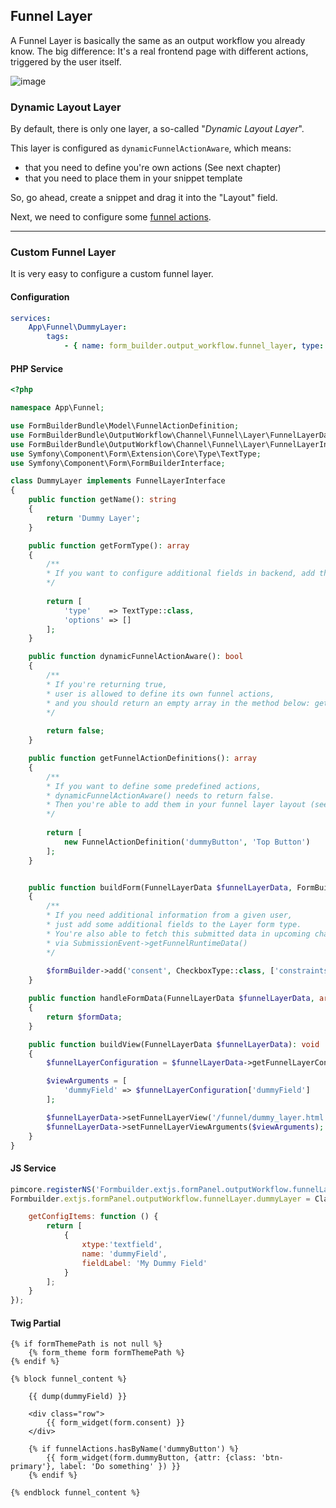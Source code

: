 ## Funnel Layer
A Funnel Layer is basically the same as an output workflow you already know.
The big difference: It's a real frontend page with different actions, triggered by the user itself.

![image](https://user-images.githubusercontent.com/700119/207115270-37c44d6e-c493-45b4-ab0f-9f7c3d97e7b6.png)

### Dynamic Layout Layer
By default, there is only one layer, a so-called "_Dynamic Layout Layer_". 

This layer is configured as `dynamicFunnelActionAware`, which means:
- that you need to define you're own actions (See next chapter)
- that you need to place them in your snippet template

So, go ahead, create a snippet and drag it into the "Layout" field.

Next, we need to configure some [funnel actions](./20_FunnelActions.md).

***

### Custom Funnel Layer
It is very easy to configure a custom funnel layer.

#### Configuration
```yaml
services:
    App\Funnel\DummyLayer:
        tags:
            - { name: form_builder.output_workflow.funnel_layer, type: dummyLayer }
```

#### PHP Service
```php
<?php

namespace App\Funnel;

use FormBuilderBundle\Model\FunnelActionDefinition;
use FormBuilderBundle\OutputWorkflow\Channel\Funnel\Layer\FunnelLayerData;
use FormBuilderBundle\OutputWorkflow\Channel\Funnel\Layer\FunnelLayerInterface;
use Symfony\Component\Form\Extension\Core\Type\TextType;
use Symfony\Component\Form\FormBuilderInterface;

class DummyLayer implements FunnelLayerInterface
{
    public function getName(): string
    {
        return 'Dummy Layer';
    }

    public function getFormType(): array
    {
        /**
        * If you want to configure additional fields in backend, add them here
        */
        
        return [
            'type'    => TextType::class,
            'options' => []
        ];
    }

    public function dynamicFunnelActionAware(): bool
    {
        /**
        * If you're returning true,
        * user is allowed to define its own funnel actions, 
        * and you should return an empty array in the method below: getFunnelActionDefinitions()   
        */
       
        return false;
    }

    public function getFunnelActionDefinitions(): array
    {
        /**
        * If you want to define some predefined actions,
        * dynamicFunnelActionAware() needs to return false.
        * Then you're able to add them in your funnel layer layout (see template below) 
        */
        
        return [
            new FunnelActionDefinition('dummyButton', 'Top Button')
        ];
    }


    public function buildForm(FunnelLayerData $funnelLayerData, FormBuilderInterface $formBuilder): void
    {
        /**
        * If you need additional information from a given user,
        * just add some additional fields to the Layer form type.
        * You're also able to fetch this submitted data in upcoming channels 
        * via SubmissionEvent->getFunnelRuntimeData()   
        */
        
        $formBuilder->add('consent', CheckboxType::class, ['constraints' => [new IsTrue()]]);
    }

    public function handleFormData(FunnelLayerData $funnelLayerData, array $formData): array
    {
        return $formData;
    }

    public function buildView(FunnelLayerData $funnelLayerData): void
    {
        $funnelLayerConfiguration = $funnelLayerData->getFunnelLayerConfiguration();

        $viewArguments = [
            'dummyField' => $funnelLayerConfiguration['dummyField']
        ];

        $funnelLayerData->setFunnelLayerView('/funnel/dummy_layer.html.twig');
        $funnelLayerData->setFunnelLayerViewArguments($viewArguments);
    }
}
```

#### JS Service
```javascript
pimcore.registerNS('Formbuilder.extjs.formPanel.outputWorkflow.funnelLayer.dummyLayer');
Formbuilder.extjs.formPanel.outputWorkflow.funnelLayer.dummyLayer = Class.create(Formbuilder.extjs.formPanel.outputWorkflow.funnelLayer.abstractLayer, {

    getConfigItems: function () {
        return [
            {
                xtype:'textfield',
                name: 'dummyField',
                fieldLabel: 'My Dummy Field'
            }
        ];
    }
});
```

#### Twig Partial
```twig
{% if formThemePath is not null %}
    {% form_theme form formThemePath %}
{% endif %}

{% block funnel_content %}

    {{ dump(dummyField) }}
    
    <div class="row">
        {{ form_widget(form.consent) }}
    </div>
    
    {% if funnelActions.hasByName('dummyButton') %}
        {{ form_widget(form.dummyButton, {attr: {class: 'btn-primary'}, label: 'Do something' }) }}
    {% endif %}

{% endblock funnel_content %}
```